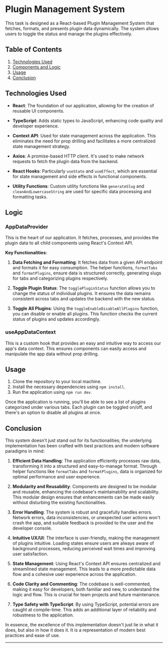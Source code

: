 # Plugin Management System

This task is designed as a React-based Plugin Management System that fetches, formats, and presents plugin data dynamically. The system allows users to toggle the status and manage the plugins effectively.

## Table of Contents

1. [Technologies Used](#technologies-used)
2. [Components and Logic](#components-and-logic)
3. [Usage](#usage)
4. [Conclusion](#conclusion)

## Technologies Used

- **React**: The foundation of our application, allowing for the creation of reusable UI components.
  
- **TypeScript**: Adds static types to JavaScript, enhancing code quality and developer experience.
  
- **Context API**: Used for state management across the application. This eliminates the need for prop drilling and facilitates a more centralized state management strategy.
  
- **Axios**: A promise-based HTTP client. It's used to make network requests to fetch the plugin data from the backend.
  
- **React Hooks**: Particularly `useState` and `useEffect`, which are essential for state management and side effects in functional components.
  
- **Utility Functions**: Custom utility functions like `generateSlug` and `cleanAndLowercaseString` are used for specific data processing and formatting tasks.

## Logic

### AppDataProvider

This is the heart of our application. It fetches, processes, and provides the plugin data to all child components using React's Context API.

**Key Functionalities**:

1. **Data Fetching and Formatting**: It fetches data from a given API endpoint and formats it for easy consumption. The helper functions, `formatTabs` and `formatPlugins`, ensure data is structured correctly, generating slugs for tabs and categorizing plugins respectively.

2. **Toggle Plugin Status**: The `togglePluginStatus` function allows you to change the status of individual plugins. It ensures the data remains consistent across tabs and updates the backend with the new status.

3. **Toggle All Plugins**: Using the `toggleEnableDisableAllPlugins` function, you can disable or enable all plugins. This function checks the current status of plugins and updates accordingly.

### useAppDataContext

This is a custom hook that provides an easy and intuitive way to access our app's data context. This ensures components can easily access and manipulate the app data without prop drilling.

## Usage

1. Clone the repository to your local machine.
2. Install the necessary dependencies using `npm install`.
3. Run the application using `npm run dev`.

Once the application is running, you'll be able to see a list of plugins categorized under various tabs. Each plugin can be toggled on/off, and there's an option to disable all plugins at once.

## Conclusion

This system doesn't just stand out for its functionalities; the underlying implementation has been crafted with best practices and modern software paradigms in mind:

1. **Efficient Data Handling**: The application efficiently processes raw data, transforming it into a structured and easy-to-manage format. Through helper functions like `formatTabs` and `formatPlugins`, data is organized for optimal performance and user experience.

2. **Modularity and Reusability**: Components are designed to be modular and reusable, enhancing the codebase's maintainability and scalability. This modular design ensures that enhancements can be made easily without disturbing the existing functionalities.

3. **Error Handling**: The system is robust and gracefully handles errors. Network errors, data inconsistencies, or unexpected user actions won't crash the app, and suitable feedback is provided to the user and the developer console.

4. **Intuitive UX/UI**: The interface is user-friendly, making the management of plugins intuitive. Loading states ensure users are always aware of background processes, reducing perceived wait times and improving user satisfaction.

5. **State Management**: Using React's Context API ensures centralized and streamlined state management. This leads to a more predictable data flow and a cohesive user experience across the application.

6. **Code Clarity and Commenting**: The codebase is well-commented, making it easy for developers, both familiar and new, to understand the logic and flow. This is crucial for team projects and future maintenance.

7. **Type Safety with TypeScript**: By using TypeScript, potential errors are caught at compile-time. This adds an additional layer of reliability and robustness to the application.

In essence, the excellence of this implementation doesn't just lie in what it does, but also in how it does it. It is a representation of modern best practices and ease of use.

---